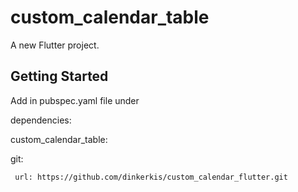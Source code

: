 # custom_calendar_table

A new Flutter project.

## Getting Started

Add in pubspec.yaml file under  

dependencies:

custom_calendar_table:

   git:
   
     url: https://github.com/dinkerkis/custom_calendar_flutter.git
